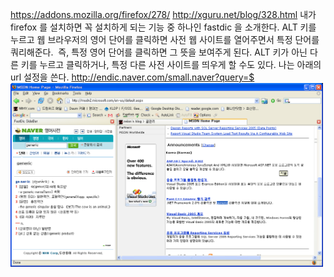 <https://addons.mozilla.org/firefox/278/>
<http://xguru.net/blog/328.html>
내가 firefox 를 설치하면 꼭 설치하게 되는 기능 중 하나인 fastdic 을 소개한다. ALT 키를 누르고 웹 브라우저의 영어 단어를 클릭하면 사전 웹 사이트를 열어주면서 특정 단어를 쿼리해준다.  즉, 특정 영어 단어를 클릭하면 그 뜻을 보여주게 된다.
ALT 키가 아닌 다른 키를 누르고 클릭하거나, 특정 다른 사전 사이트를 띄우게 할 수도 있다. 나는 아래의 url 설정을 쓴다.
http://endic.naver.com/small.naver?query=$
<img src="fastdic.png" width="500" height="294" />

